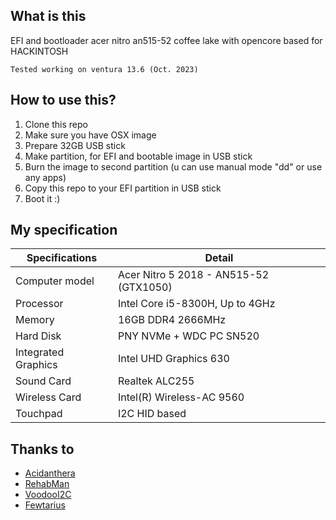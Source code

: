 ## What is this
EFI and bootloader acer nitro an515-52 coffee lake with opencore based for HACKINTOSH

`Tested working on ventura 13.6 (Oct. 2023)`

## How to use this?

1. Clone this repo
2. Make sure you have OSX image
3. Prepare 32GB USB stick
4. Make partition, for EFI and bootable image in USB stick
5. Burn the image to second partition (u can use manual mode "dd" or use any apps)
6. Copy this repo to your EFI partition in USB stick
7. Boot it :)

## My specification

| Specifications | Detail                                          |
| ------------------- | -------------------------------------------|
| Computer model      | Acer Nitro 5 2018 - AN515-52 (GTX1050)     |
| Processor           | Intel Core i5-8300H, Up to 4GHz            |
| Memory              | 16GB DDR4 2666MHz                          |
| Hard Disk           | PNY NVMe + WDC PC SN520                    |
| Integrated Graphics | Intel UHD Graphics 630                     |
| Sound Card          | Realtek ALC255                             |
| Wireless Card       | Intel(R) Wireless-AC 9560                  |
| Touchpad            | I2C HID based                              |

## Thanks to
- [Acidanthera](https://github.com/acidanthera)
- [RehabMan](https://github.com/RehabMan)
- [VoodooI2C](https://github.com/VoodooI2C)
- [Fewtarius](https://github.com/fewtarius)
